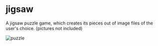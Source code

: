 # jigsaw
A jigsaw puzzle game, which creates its pieces out of image files of the user's choice.
(pictures not included)

![puzzle](https://github.com/miklos1125/jigsaw/assets/127934692/0bdb9d1c-19ee-41f2-b744-7d47c359cec8)

